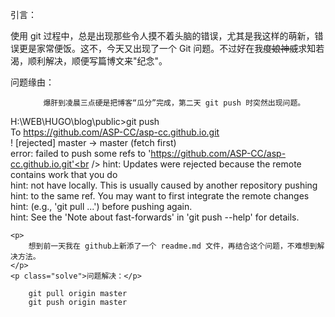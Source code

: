 

引言：

使用 git 过程中，总是出现那些令人摸不着头脑的错误，尤其是我这样的萌新，错误更是家常便饭。这不，今天又出现了一个 Git 问题。不过好在我<del>度娘神威</del>求知若渴，顺利解决，顺便写篇博文来"纪念"。

问题缘由：

		　　爆肝到凌晨三点硬是把博客“瓜分”完成，第二天 git push 时突然出现问题。


H:\WEB\HUGO\blog\public>git push<br />
To https://github.com/ASP-CC/asp-cc.github.io.git<br />
! [rejected]        master -> master (fetch first)<br />
error: failed to push some refs to 'https://github.com/ASP-CC/asp-cc.github.io.git'<br />
hint: Updates were rejected because the remote contains work that you do<br />
hint: not have locally. This is usually caused by another repository pushing<br />
hint: to the same ref. You may want to first integrate the remote changes<br />
hint: (e.g., 'git pull ...') before pushing again.<br />
hint: See the 'Note about fast-forwards' in 'git push --help' for details.

	<p>
		想到前一天我在 github上新添了一个 readme.md 文件，再结合这个问题，不难想到解决方法。
	</p>
	<p class="solve">问题解决：</p>

		git pull origin master
		git push origin master

